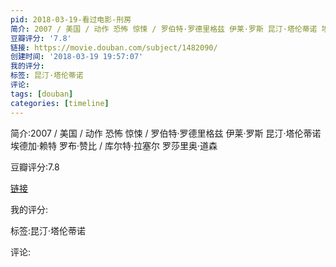 ```yaml
---
pid: 2018-03-19-看过电影-刑房
简介: 2007 / 美国 / 动作 恐怖 惊悚 / 罗伯特·罗德里格兹 伊莱·罗斯 昆汀·塔伦蒂诺 埃德加·赖特 罗布·赞比 / 库尔特·拉塞尔 罗莎里奥·道森
豆瓣评分: '7.8'
链接: https://movie.douban.com/subject/1482090/
创建时间: '2018-03-19 19:57:07'
我的评分:
标签: 昆汀·塔伦蒂诺
评论:
tags: [douban]
categories: [timeline]
---
```

简介:2007 / 美国 / 动作 恐怖 惊悚 / 罗伯特·罗德里格兹 伊莱·罗斯 昆汀·塔伦蒂诺 埃德加·赖特 罗布·赞比 / 库尔特·拉塞尔 罗莎里奥·道森

豆瓣评分:7.8

[链接](https://movie.douban.com/subject/1482090/)

我的评分:

标签:昆汀·塔伦蒂诺

评论:


